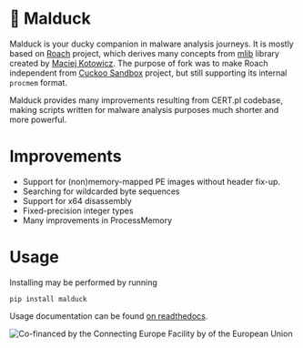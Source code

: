 :duck: Malduck
=========

Malduck is your ducky companion in malware analysis journeys. It is mostly based on [Roach](https://github.com/hatching/roach) project, which derives many concepts from [mlib](https://github.com/mak/mlib) 
library created by [Maciej Kotowicz](https://lokalhost.pl). The purpose of fork was to make Roach independent from [Cuckoo Sandbox](https://cuckoosandbox.org/) project, but still supporting its internal `procmem` format.

Malduck provides many improvements resulting from CERT.pl codebase, making scripts written for malware analysis purposes much shorter and more powerful. 

Improvements
============

* Support for (non)memory-mapped PE images without header fix-up.
* Searching for wildcarded byte sequences
* Support for x64 disassembly
* Fixed-precision integer types
* Many improvements in ProcessMemory

Usage
==========

Installing may be performed by running

```
pip install malduck
```

Usage documentation can be found [on readthedocs](https://malduck.readthedocs.io/en/latest/).

![Co-financed by the Connecting Europe Facility by of the European Union](https://www.cert.pl/wp-content/uploads/2019/02/en_horizontal_cef_logo-1.png)